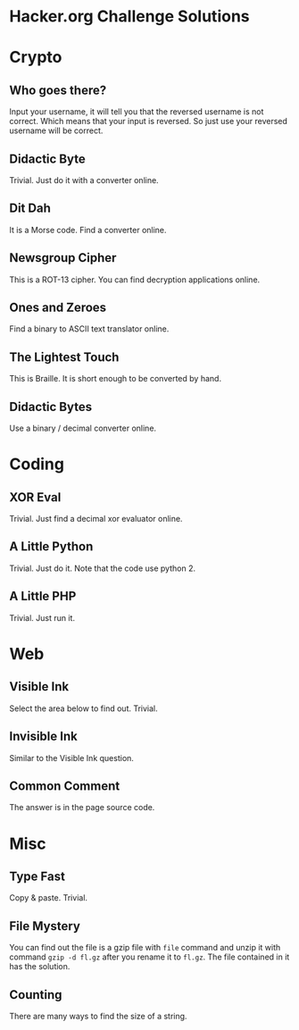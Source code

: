 # Hacker.org Challenge Solutions



# Crypto

## Who goes there?

Input your username, it will tell you that the reversed username is not correct. Which means that your input is reversed. So just use your reversed username will be correct. 

## Didactic Byte
Trivial. Just do it with a converter online.

## Dit Dah
It is a Morse code. Find a converter online. 

## Newsgroup Cipher
This is a ROT-13 cipher. You can find decryption applications online.

## Ones and Zeroes
Find a binary to ASCII text translator online. 

## The Lightest Touch
This is Braille. It is short enough to be converted by hand. 

## Didactic Bytes
Use a binary / decimal converter online. 



# Coding

## XOR Eval

Trivial. Just find a decimal xor evaluator online. 

## A Little Python
Trivial. Just do it. Note that the code use python 2. 

## A Little PHP
Trivial. Just run it. 


# Web 

## Visible Ink

Select the area below to find out. Trivial.

## Invisible Ink
Similar to the Visible Ink question. 

## Common Comment
The answer is in the page source code. 

# Misc

## Type Fast

Copy & paste. Trivial. 

## File Mystery
You can find out the file is a gzip file with `file` command and unzip it with command `gzip -d fl.gz` after you rename it to `fl.gz`. The file contained in it has the solution. 

## Counting
There are many ways to find the size of a string. 